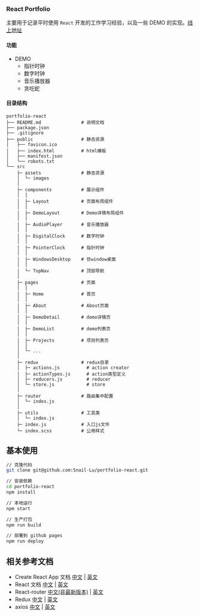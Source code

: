 ### React Portfolio

主要用于记录平时使用 `React` 开发的工作学习经验，以及一些 DEMO 的实现。[线上地址](https://snail-lu.github.io/portfolio-react/)

#### 功能

- DEMO
  - 指针时钟
  - 数字时钟
  - 音乐播放器
  - 贪吃蛇

#### 目录结构

```
portfolio-react
├── README.md               # 说明文档
├── package.json
├── .gitignore
├── public                  # 静态资源
│   ├── favicon.ico
│   ├── index.html          # html模板
│   ├── manifest.json
│   └── robots.txt
└── src
    ├─ assets               # 静态资源
    │  └─ images
    │
    ├─ components           # 展示组件
    │  │
    │  ├─ Layout            # 页面布局组件
    │  │
    │  ├─ DemoLayout        # Demo详情布局组件
    │  │
    │  ├─ AudioPlayer       # 音乐播放器
    │  │
    │  ├─ DigitalClock      # 数字时钟
    │  │
    │  ├─ PointerClock      # 指针时钟
    │  │
    │  ├─ WindowsDesktop    # 仿window桌面
    │  │
    │  └─ TopNav            # 顶部导航
    │
    ├─ pages                # 页面
    │  │
    │  ├─ Home              # 首页
    │  │
    │  ├─ About             # About页面
    │  │
    │  ├─ DemoDetail        # demo详情页
    │  │
    │  ├─ DemoList          # demo列表页
    │  │
    │  ├─ Projects          # 项目列表页
    │  │
    │  └─ ...
    │
    ├─ redux                # redux目录
    │  ├─ actions.js          # action creator
    │  ├─ actionTypes.js      # action类型定义
    │  ├─ reducers.js         # reducer
    │  └─ store.js            # store
    │
    ├─ router               # 路由集中配置
    │  └─ index.js
    │
    ├─ utils                # 工具类
    │  └─ index.js
    ├─ index.js             # 入口js文件
    └─ index.scss           # 公用样式

```

## 基本使用

```bash
// 克隆代码
git clone git@github.com:Snail-Lu/portfolio-react.git

// 安装依赖
cd portfolio-react
npm install

// 本地运行
npm start

// 生产打包
npm run build

// 部署到 github pages
npm run deploy
```

## 相关参考文档

- Create React App 文档 [中文](https://www.html.cn/create-react-app/docs/getting-started/) | [英文](https://create-react-app.dev/docs/getting-started)
- React 文档 [中文](https://react.docschina.org/docs/getting-started.html) | [英文](https://reactjs.org/docs/getting-started.html)
- React-router [中文(非最新版本)](http://react-guide.github.io/react-router-cn/index.html) | [英文](https://reacttraining.com/react-router/web/guides/quick-start)
- Redux [中文](http://cn.redux.js.org) | [英文](https://redux.js.org/introduction/getting-started)
- axios [中文](http://www.axios-js.com/zh-cn/docs/) | [英文](https://github.com/axios/axios)
